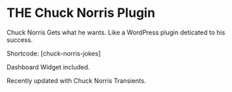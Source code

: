 # THE Chuck Norris Plugin

Chuck Norris Gets what he wants. Like a WordPress plugin deticated to his success.

Shortcode: [chuck-norris-jokes]

Dashboard Widget included.

Recently updated with Chuck Norris Transients. 
